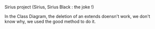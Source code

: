 Sirius project (Sirius, Sirius Black : the joke !)


In the Class Diagram, the deletion of an extends doensn't work, we don't know why, we used the good method to do it.
